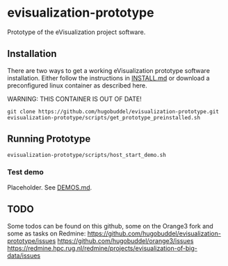 # evisualization-prototype
Prototype of the eVisualization project software.

## Installation

There are two ways to get a working eVisualization prototype software
installation. Either follow the instructions in [INSTALL.md](INSTALL.md) or
download a preconfigured linux container as described here.

WARNING: THIS CONTAINER IS OUT OF DATE!

```
git clone https://github.com/hugobuddel/evisualization-prototype.git
evisualization-prototype/scripts/get_prototype_preinstalled.sh
```

## Running Prototype

```
evisualization-prototype/scripts/host_start_demo.sh
```

### Test demo

Placeholder. See [DEMOS.md](DEMOS.md).

## TODO

Some todos can be found on this github, some on the Orange3 fork and some as tasks on Redmine:
https://github.com/hugobuddel/evisualization-prototype/issues
https://github.com/hugobuddel/orange3/issues
https://redmine.hpc.rug.nl/redmine/projects/evisualization-of-big-data/issues


